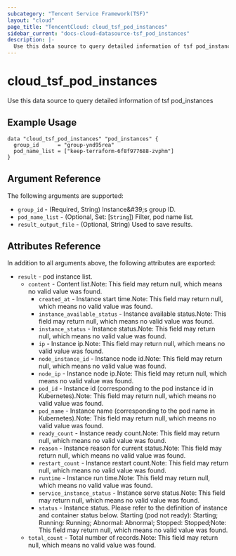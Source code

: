 ```yaml
---
subcategory: "Tencent Service Framework(TSF)"
layout: "cloud"
page_title: "TencentCloud: cloud_tsf_pod_instances"
sidebar_current: "docs-cloud-datasource-tsf_pod_instances"
description: |-
  Use this data source to query detailed information of tsf pod_instances
---
```


# cloud_tsf_pod_instances

Use this data source to query detailed information of tsf pod_instances

## Example Usage

```hcl
data "cloud_tsf_pod_instances" "pod_instances" {
  group_id      = "group-ynd95rea"
  pod_name_list = ["keep-terraform-6f8f977688-zvphm"]
}
```

## Argument Reference

The following arguments are supported:

* `group_id` - (Required, String) Instance&amp;#39;s group ID.
* `pod_name_list` - (Optional, Set: [`String`]) Filter, pod name list.
* `result_output_file` - (Optional, String) Used to save results.

## Attributes Reference

In addition to all arguments above, the following attributes are exported:

* `result` - pod instance list.
  * `content` - Content list.Note: This field may return null, which means no valid value was found.
    * `created_at` - Instance start time.Note: This field may return null, which means no valid value was found.
    * `instance_available_status` - Instance available status.Note: This field may return null, which means no valid value was found.
    * `instance_status` - Instance status.Note: This field may return null, which means no valid value was found.
    * `ip` - Instance ip.Note: This field may return null, which means no valid value was found.
    * `node_instance_id` - Instance node id.Note: This field may return null, which means no valid value was found.
    * `node_ip` - Instance node ip.Note: This field may return null, which means no valid value was found.
    * `pod_id` - Instance id (corresponding to the pod instance id in Kubernetes).Note: This field may return null, which means no valid value was found.
    * `pod_name` - Instance name (corresponding to the pod name in Kubernetes).Note: This field may return null, which means no valid value was found.
    * `ready_count` - Instance ready count.Note: This field may return null, which means no valid value was found.
    * `reason` - Instance reason for current status.Note: This field may return null, which means no valid value was found.
    * `restart_count` - Instance restart count.Note: This field may return null, which means no valid value was found.
    * `runtime` - Instance run time.Note: This field may return null, which means no valid value was found.
    * `service_instance_status` - Instance serve status.Note: This field may return null, which means no valid value was found.
    * `status` - Instance status. Please refer to the definition of instance and container status below. Starting (pod not ready): Starting; Running: Running; Abnormal: Abnormal; Stopped: Stopped;Note: This field may return null, which means no valid value was found.
  * `total_count` - Total number of records.Note: This field may return null, which means no valid value was found.


